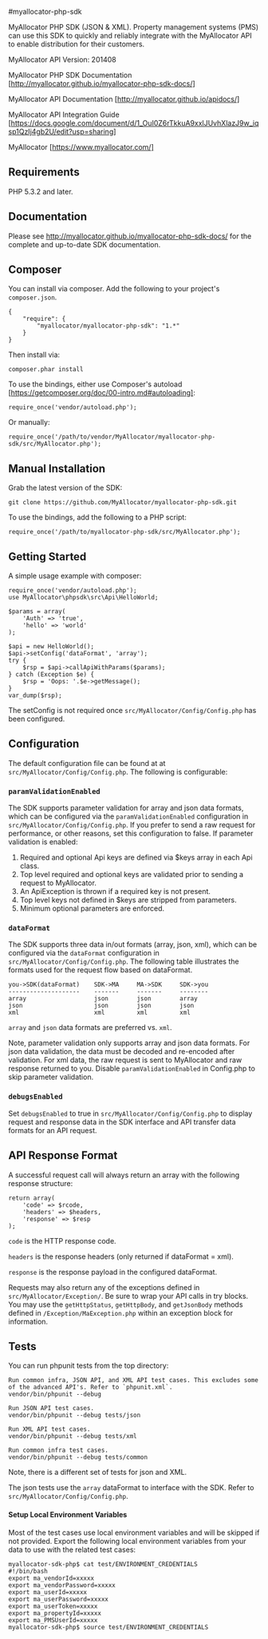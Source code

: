 #myallocator-php-sdk

MyAllocator PHP SDK (JSON & XML). Property management systems (PMS) can use this SDK to quickly and reliably integrate with the MyAllocator API to enable distribution for their customers.

MyAllocator API Version: 201408

MyAllocator PHP SDK Documentation [http://myallocator.github.io/myallocator-php-sdk-docs/]

MyAllocator API Documentation [http://myallocator.github.io/apidocs/]

MyAllocator API Integration Guide [https://docs.google.com/document/d/1_OuI0Z6rTkkuA9xxlJUvhXlazJ9w_iqsp1QzIj4gb2U/edit?usp=sharing]

MyAllocator [https://www.myallocator.com/]

## Requirements

PHP 5.3.2 and later.

## Documentation

Please see http://myallocator.github.io/myallocator-php-sdk-docs/ for the complete and up-to-date SDK documentation.

## Composer

You can install via composer. Add the following to your project's `composer.json`.

    {
        "require": {
            "myallocator/myallocator-php-sdk": "1.*"
        }
    }

Then install via:

    composer.phar install

To use the bindings, either use Composer's autoload [https://getcomposer.org/doc/00-intro.md#autoloading]:

    require_once('vendor/autoload.php');

Or manually:

    require_once('/path/to/vendor/MyAllocator/myallocator-php-sdk/src/MyAllocator.php');

## Manual Installation

Grab the latest version of the SDK:

    git clone https://github.com/MyAllocator/myallocator-php-sdk.git

To use the bindings, add the following to a PHP script:

    require_once('/path/to/myallocator-php-sdk/src/MyAllocator.php');

## Getting Started

A simple usage example with composer:

    require_once('vendor/autoload.php');
    use MyAllocator\phpsdk\src\Api\HelloWorld;

    $params = array(
        'Auth' => 'true',
        'hello' => 'world'
    );

    $api = new HelloWorld();
    $api->setConfig('dataFormat', 'array');
    try {
        $rsp = $api->callApiWithParams($params);
    } catch (Exception $e) {
        $rsp = 'Oops: '.$e->getMessage();
    }
    var_dump($rsp);

The setConfig is not required once `src/MyAllocator/Config/Config.php` has been configured.

## Configuration

The default configuration file can be found at at `src/MyAllocator/Config/Config.php`. The following is configurable:

### `paramValidationEnabled`

The SDK supports parameter validation for array and json data formats, which can be configured via the `paramValidationEnabled` configuration in `src/MyAllocator/Config/Config.php`. If you prefer to send a raw request for performance, or other reasons, set this configuration to false. If parameter validation is enabled:

1.  Required and optional Api keys are defined via $keys array in each Api class.
2.  Top level required and optional keys are validated prior to sending a request to MyAllocator.
3.  An ApiException is thrown if a required key is not present.
4.  Top level keys not defined in $keys are stripped from parameters.
5.  Minimum optional parameters are enforced.

### `dataFormat`

The SDK supports three data in/out formats (array, json, xml), which can be configured via the `dataFormat` configuration in `src/MyAllocator/Config/Config.php`. The following table illustrates the formats used for the request flow based on dataFormat.

    you->SDK(dataFormat)    SDK->MA     MA->SDK     SDK->you
    --------------------    -------     -------     --------
    array                   json        json        array
    json                    json        json        json
    xml                     xml         xml         xml

`array` and `json` data formats are preferred vs. `xml`.

Note, parameter validation only supports array and json data formats. For json data validation, the data must be decoded and re-encoded after validation. For xml data, the raw request is sent to MyAllocator and raw response returned to you. Disable `paramValidationEnabled` in Config.php to skip parameter validation.

### `debugsEnabled`

Set `debugsEnabled` to true in `src/MyAllocator/Config/Config.php` to display request and response data in the SDK interface and API transfer data formats for an API request.

## API Response Format

A successful request call will always return an array with the following response structure:

    return array(
        'code' => $rcode,
        'headers' => $headers,
        'response' => $resp
    );

`code` is the HTTP response code.

`headers` is the response headers (only returned if dataFormat = xml).

`response` is the response payload in the configured dataFormat.

Requests may also return any of the exceptions defined in `src/MyAllocator/Exception/`. Be sure to wrap your API calls in try blocks. You may use the `getHttpStatus`, `getHttpBody`, and `getJsonBody` methods defined in `/Exception/MaException.php` within an exception block for information.

## Tests

You can run phpunit tests from the top directory:

    Run common infra, JSON API, and XML API test cases. This excludes some of the advanced API's. Refer to `phpunit.xml`.
    vendor/bin/phpunit --debug

    Run JSON API test cases.
    vendor/bin/phpunit --debug tests/json

    Run XML API test cases.
    vendor/bin/phpunit --debug tests/xml

    Run common infra test cases.
    vendor/bin/phpunit --debug tests/common

Note, there is a different set of tests for json and XML.

The json tests use the `array` dataFormat to interface with the SDK. Refer to `src/MyAllocator/Config/Config.php`.

#### Setup Local Environment Variables

Most of the test cases use local environment variables and will be skipped if not provided. Export the following local environment variables from your data to use with the related test cases:

    myallocator-sdk-php$ cat test/ENVIRONMENT_CREDENTIALS 
    #!/bin/bash
    export ma_vendorId=xxxxx
    export ma_vendorPassword=xxxxx
    export ma_userId=xxxxx
    export ma_userPassword=xxxxx
    export ma_userToken=xxxxx
    export ma_propertyId=xxxxx
    export ma_PMSUserId=xxxxx
    myallocator-sdk-php$ source test/ENVIRONMENT_CREDENTIALS

